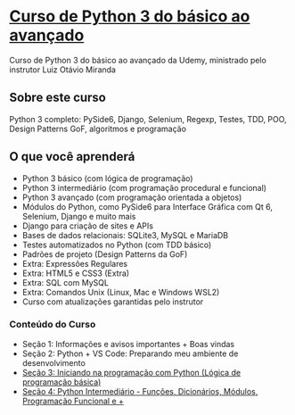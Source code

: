 # [Curso de Python 3 do básico ao avançado](https://www.udemy.com/course/python-3-do-zero-ao-avancado)
Curso de Python 3 do básico ao avançado da Udemy, ministrado pelo instrutor Luiz Otávio Miranda

## **Sobre este curso**
Python 3 completo: PySide6, Django, Selenium, Regexp, Testes, TDD, POO, Design Patterns GoF, algoritmos e programação

## O que você aprenderá
- Python 3 básico (com lógica de programação)
- Python 3 intermediário (com programação procedural e funcional)
- Python 3 avançado (com programação orientada a objetos)
- Módulos do Python, como PySide6 para Interface Gráfica com Qt 6, Selenium, Django e muito mais
- Django para criação de sites e APIs
- Bases de dados relacionais: SQLite3, MySQL e MariaDB
- Testes automatizados no Python (com TDD básico)
- Padrões de projeto (Design Patterns da GoF)
- Extra: Expressões Regulares
- Extra: HTML5 e CSS3 (Extra)
- Extra: SQL com MySQL
- Extra: Comandos Unix (Linux, Mac e Windows WSL2)
- Curso com atualizações garantidas pelo instrutor

### Conteúdo do Curso

- Seção 1: Informações e avisos importantes + Boas vindas
- Seção 2: Python + VS Code: Preparando meu ambiente de desenvolvimento
- [Seção 3: Iniciando na programação com Python (Lógica de programação básica)](./sessao_03/README.md)
- [Seção 4: Python Intermediário - Funções, Dicionários, Módulos, Programação Funcional e +](./sessao_04/README.md)

